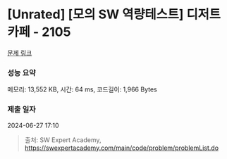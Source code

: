 # [Unrated] [모의 SW 역량테스트] 디저트 카페 - 2105 

[문제 링크](https://swexpertacademy.com/main/code/problem/problemDetail.do?contestProbId=AV5VwAr6APYDFAWu) 

### 성능 요약

메모리: 13,552 KB, 시간: 64 ms, 코드길이: 1,966 Bytes

### 제출 일자

2024-06-27 17:10



> 출처: SW Expert Academy, https://swexpertacademy.com/main/code/problem/problemList.do